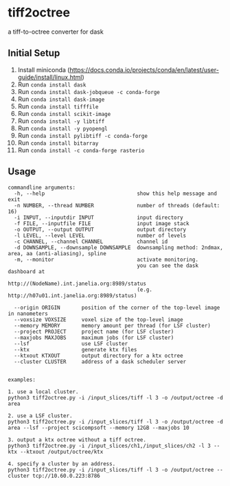 # tiff2octree
a tiff-to-octree converter for dask

## Initial Setup
1. Install miniconda (https://docs.conda.io/projects/conda/en/latest/user-guide/install/linux.html)
2. Run ```conda install dask```
3. Run ```conda install dask-jobqueue -c conda-forge```
4. Run ```conda install dask-image```
5. Run ```conda install tifffile```
6. Run ```conda install scikit-image```
7. Run ```conda install -y libtiff```
8. Run ```conda install -y pyopengl```
9. Run ```conda install pylibtiff -c conda-forge```
10. Run ```conda install bitarray```
11. Run ```conda install -c conda-forge rasterio```


## Usage
```
commandline arguments:
  -h, --help                              show this help message and exit
  -n NUMBER, --thread NUMBER              number of threads (default: 16)
  -i INPUT, --inputdir INPUT              input directory
  -f FILE, --inputfile FILE               input image stack
  -o OUTPUT, --output OUTPUT              output directory
  -l LEVEL, --level LEVEL                 number of levels
  -c CHANNEL, --channel CHANNEL           channel id
  -d DOWNSAMPLE, --downsample DOWNSAMPLE  downsampling method: 2ndmax, area, aa (anti-aliasing), spline
  -m, --monitor                           activate monitoring. 
                                          you can see the dask dashboard at 
                                          http://(NodeName).int.janelia.org:8989/status
                                          (e.g. http://h07u01.int.janelia.org:8989/status)
  
  --origin ORIGIN       position of the corner of the top-level image in nanometers
  --voxsize VOXSIZE     voxel size of the top-level image
  --memory MEMORY       memory amount per thread (for LSF cluster)
  --project PROJECT     project name (for LSF cluster)
  --maxjobs MAXJOBS     maximum jobs (for LSF cluster)
  --lsf                 use LSF cluster
  --ktx                 generate ktx files
  --ktxout KTXOUT       output directory for a ktx octree
  --cluster CLUSTER     address of a dask scheduler server


examples: 

1. use a local cluster.
python3 tiff2octree.py -i /input_slices/tiff -l 3 -o /output/octree -d area

2. use a LSF cluster.
python3 tiff2octree.py -i /input_slices/tiff -l 3 -o /output/octree -d area --lsf --project scicompsoft --memory 12GB --maxjobs 10

3. output a ktx octree without a tiff octree.
python3 tiff2octree.py -i /input_slices/ch1,/input_slices/ch2 -l 3 --ktx --ktxout /output/octree/ktx

4. specify a cluster by an address.
python3 tiff2octree.py -i /input_slices/tiff -l 3 -o /output/octree --cluster tcp://10.60.0.223:8786
```
